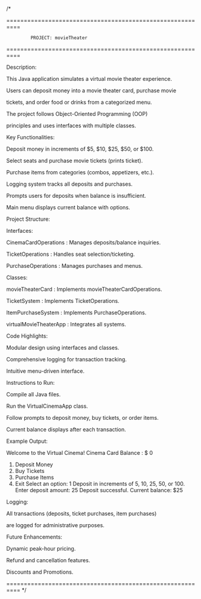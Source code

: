 /*

==========================================================



             PROJECT: movieTheater                     

==========================================================



Description:



This Java application simulates a virtual movie theater experience.

Users can deposit money into a movie theater card, purchase movie

tickets, and order food or drinks from a categorized menu.

The project follows Object-Oriented Programming (OOP)

principles and uses interfaces with multiple classes.





Key Functionalities:





Deposit money in increments of $5, $10, $25, $50, or $100.



Select seats and purchase movie tickets (prints ticket).



Purchase items from categories (combos, appetizers, etc.).



Logging system tracks all deposits and purchases.



Prompts users for deposits when balance is insufficient.



Main menu displays current balance with options.





Project Structure:







Interfaces:



CinemaCardOperations : Manages deposits/balance inquiries.



TicketOperations     : Handles seat selection/ticketing.



PurchaseOperations   : Manages purchases and menus.





Classes:



movieTheaterCard           : Implements movieTheaterCardOperations.



TicketSystem         : Implements TicketOperations.



ItemPurchaseSystem   : Implements PurchaseOperations.



virtualMovieTheaterApp     : Integrates all systems.





Code Highlights:





Modular design using interfaces and classes.



Comprehensive logging for transaction tracking.



Intuitive menu-driven interface.







Instructions to Run:





Compile all Java files.



Run the VirtualCinemaApp class.



Follow prompts to deposit money, buy tickets, or order items.



Current balance displays after each transaction.





Example Output:



Welcome to the Virtual Cinema!
Cinema Card Balance : $ 0
1. Deposit Money
2. Buy Tickets
3. Purchase Items
4. Exit
Select an option: 1
Deposit in increments of 5, 10, 25, 50, or 100.
Enter deposit amount: 25
Deposit successful. Current balance: $25





Logging:



All transactions (deposits, ticket purchases, item purchases)

are logged for administrative purposes.





Future Enhancements:





Dynamic peak-hour pricing.



Refund and cancellation features.



Discounts and Promotions.

==========================================================
*/

